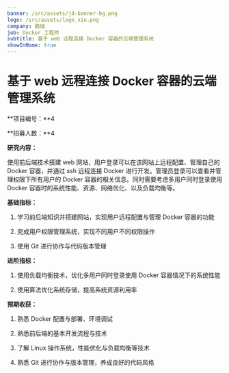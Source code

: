 ```yaml
---
banner: /src/assets/jd-banner-bg.png
logo: /src/assets/logo_xin.png
company: 鹏城
job: Docker 工程师
subtitle: 基于 web 远程连接 Docker 容器的云端管理系统
showInHome: true
---
```


# 基于 web 远程连接 Docker 容器的云端管理系统

**项目编号：**4

**招募人数：**4

**研究内容：**

使用前后端技术搭建 web 网站，用户登录可以在该网站上远程配置、管理自己的 Docker 容器，并通过 ssh 远程连接 Docker 进行开发。管理员登录可以查看并管理权限下所有用户的 Docker 容器的相关信息。同时需要考虑多用户同时登录使用 Docker 容器时的系统性能、资源、网络优化、以及负载均衡等。 

**基础指标：**

1. 学习前后端知识并搭建网站，实现用户远程配置与管理 Docker 容器的功能
 
2. 完成用户权限管理系统，实现不同用户不同权限操作
 
3. 使用 Git 进行协作与代码版本管理
 
**进阶指标：**
 
1. 使用负载均衡技术，优化多用户同时登录使用 Docker 容器情况下的系统性能
 
2. 使用算法优化系统存储，提高系统资源利用率
 
**预期收获：**
 
1. 熟悉 Docker 配置与部署、环境调试
 
2. 熟悉前后端的基本开发流程与技术
 
3. 了解 Linux 操作系统，性能优化与负载均衡等技术
 
4. 熟悉 Git 进行协作与版本管理，养成良好的代码风格
